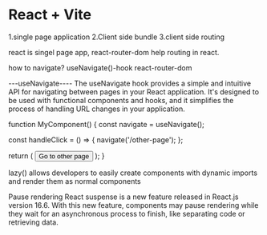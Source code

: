 # React + Vite

1.single page application
2.Client side bundle
3.client side routing

react is singel page app, 
react-router-dom help routing in react.

how to navigate?
useNavigate()-hook react-router-dom

---useNavigate----
The useNavigate hook provides a simple and intuitive API for navigating between pages in your React application.
It's designed to be used with functional components and hooks, and it simplifies the process of handling URL changes in your application.

function MyComponent() {
  const navigate = useNavigate();

  const handleClick = () => {
    navigate('/other-page');
  };

  return (
    <button onClick={handleClick}>Go to other page</button>
  );
}

lazy() allows developers to easily create components with dynamic imports and 
render them as normal components

Pause rendering
React suspense is a new feature released in React.js version 16.6. With this new feature, 
components may pause rendering while they wait for an asynchronous process to finish, like separating code or retrieving data.